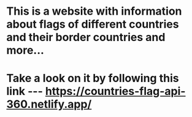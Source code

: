 # This is a website with information about flags of different countries and their border countries and more...
# Take a look on it by following this link --- https://countries-flag-api-360.netlify.app/

